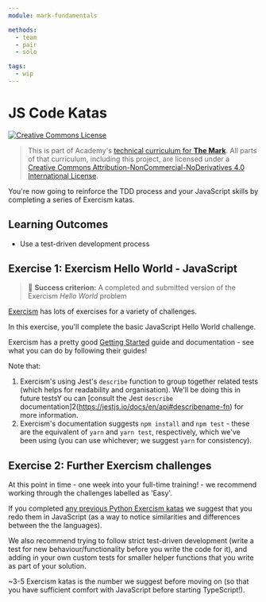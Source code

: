 ```yaml
---
module: mark-fundamentals

methods:
  - team
  - pair
  - solo

tags:
  - wip
---
```


# JS Code Katas

<a rel="license" href="http://creativecommons.org/licenses/by-nc-nd/4.0/"><img alt="Creative Commons License" style="border-width:0" src="https://i.creativecommons.org/l/by-nc-nd/4.0/88x31.png" /></a>

> This is part of Academy's [technical curriculum for **The Mark**](https://github.com/WeAreAcademy/curriculum-mark). All parts of that curriculum, including this project, are licensed under a <a rel="license" href="http://creativecommons.org/licenses/by-nc-nd/4.0/">Creative Commons Attribution-NonCommercial-NoDerivatives 4.0 International License</a>.

You're now going to reinforce the TDD process and your JavaScript skills by completing a series of Exercism katas.

## Learning Outcomes

- Use a test-driven development process

## Exercise 1: Exercism Hello World - JavaScript

> 🎯 **Success criterion:** A completed and submitted version of the Exercism _Hello World_ problem

[Exercism](https://exercism.io/) has lots of exercises for a variety of challenges.

In this exercise, you'll complete the basic JavaScript Hello World challenge.

Exercism has a pretty good [Getting Started](https://exercism.io/getting-started) guide and documentation - see what you can do by following their guides!

Note that:

1. Exercism's using Jest's `describe` function to group together related tests (which helps for readability and organisation). We'll be doing this in future testsY ou can [consult the Jest `describe` documentation]2(https://jestjs.io/docs/en/api#describename-fn) for more information.
2. Exercism's documentation suggests `npm install` and `npm test` - these are the equivalent of `yarn` and `yarn test`, respectively, which we've been using (you can use whichever; we suggest `yarn` for consistency).

## Exercise 2: Further Exercism challenges

At this point in time - one week into your full-time training! - we recommend working through the challenges labelled as 'Easy'.

If you completed [any previous Python Exercism katas](https://github.com/WeAreAcademy/mark-induction-proj--code-katas) we suggest that you redo them in JavaScript (as a way to notice similarities and differences between the the languages).

We also recommend trying to follow strict test-driven development (write a test for new behaviour/functionality before you write the code for it), and adding in your own custom tests for smaller helper functions that you write as part of your solution.

~3-5 Exercism katas is the number we suggest before moving on (so that you have sufficient comfort with JavaScript before starting TypeScript!).
